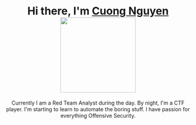 <h1 align="center" height='30'>Hi there, I'm <a href="http://www.sudocuong.com" target="_blank">Cuong Nguyen</a> 
<img src='https://media.giphy.com/media/bcKmIWkUMCjVm/giphy.gif' width='200' ></h1> 
<div align="center">
  </div>
  <div align="center">
  <p> Currently I am a Red Team Analyst during the day. By night, I'm a CTF player. I'm starting to learn to automate the boring stuff. I have passion for everything Offensive Security.</p>
  

